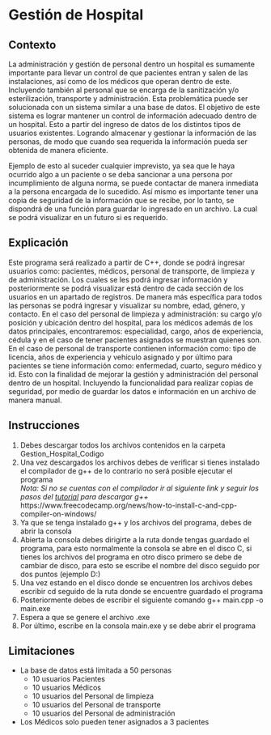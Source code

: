 # Gestión de Hospital


## Contexto

La administración y gestión de personal dentro un hospital es sumamente importante para llevar un control de que pacientes entran y salen de las instalaciones, así como de los médicos que operan dentro de este. Incluyendo también al personal que se encarga de la sanitización y/o esterilización, transporte y administración. Esta problemática puede ser solucionada con un sistema similar a una base de datos. El objetivo de este sistema es lograr mantener un control de información adecuado dentro de un hospital. Esto a partir del ingreso de datos de los distintos tipos de usuarios existentes. Logrando almacenar y gestionar la información de las personas, de modo que cuando sea requerida la información pueda ser obtenida de manera eficiente. 
 
Ejemplo de esto al suceder cualquier imprevisto, ya sea que le haya ocurrido algo a un paciente o se deba sancionar a una persona por incumplimiento de alguna norma, se puede contactar de manera inmediata a la persona encargada de lo sucedido. Así mismo es importante tener una copia de seguridad de la información que se recibe, por lo tanto, se dispondrá de una función para guardar lo ingresado en un archivo. La cual se podrá visualizar en un futuro si es requerido.


## Explicación

Este programa será realizado a partir de C++, donde se podrá ingresar usuarios como: pacientes, médicos, personal de transporte, de limpieza y de administración. Los cuales se les podrá ingresar información y posteriormente se podrá visualizar está dentro de cada sección de los usuarios en un apartado de registros. De manera más específica para todos las personas se podrá ingresar y visualizar su nombre, edad, género, y contacto. En el caso del personal de limpieza y administración: su cargo y/o posición y ubicación dentro del hospital, para los médicos además de los datos principales, encontraremos: especialidad, cargo, años de experiencia, cédula y en el caso de tener pacientes asignados se muestran quienes son. En el caso de personal de transporte contienen información como: tipo de licencia, años de experiencia y vehículo asignado y por último para pacientes se tiene información como: enfermedad, cuarto, seguro médico y id. Esto con la finalidad de mejorar la gestión y administración del personal dentro de un hospital. Incluyendo la funcionalidad para realizar copias de seguridad, por medio de guardar los datos e información en un archivo de manera manual. 


## Instrucciones
<ol>
 <li>Debes descargar todos los archivos contenidos en la carpeta Gestion_Hospital_Codigo</li>
 <li>Una vez descargados los archivos debes de verificar si tienes instalado el compilador de g++ de lo contrario no será posible ejecutar el programa <br><i>Nota: Si no se cuentas con el compilador ir al siguiente link y seguir los pasos del <a href="https://www.freecodecamp.org/news/how-to-install-c-and-cpp-compiler-on-windows/">tutorial</a> para descargar g++</i> <br>https://www.freecodecamp.org/news/how-to-install-c-and-cpp-compiler-on-windows/</li>
 <li>Ya que se tenga instalado g++ y los archivos del programa, debes de abrir la consola</li>
 <li>Abierta la consola debes dirigirte a la ruta donde tengas guardado el programa, para esto normalmente la consola se abre en el disco C, si tienes los archivos del programa en otro disco primero se debe de cambiar de disco, para esto se escribe el nombre del disco seguido por dos puntos (ejemplo D:)</li>
 <li>Una vez estando en el disco donde se encuentren los archivos debes escribir cd seguido de la ruta donde se encuentre guardado el programa</li>
 <li>Posteriormente debes de escribir el siguiente comando g++ main.cpp -o main.exe</li>
 <li>Espera a que se genere el archivo .exe</li>
 <li>Por último, escribe en la consola main.exe y se debe abrir el programa</li>
</ol>


## Limitaciones
- La base de datos está limitada a 50 personas
  - 10 usuarios Pacientes
  - 10 usuarios Médicos
  - 10 usuarios del Personal de limpieza
  - 10 usuarios del Personal de transporte
  - 10 usuarios del Personal de administración
- Los Médicos solo pueden tener asignados a 3 pacientes
